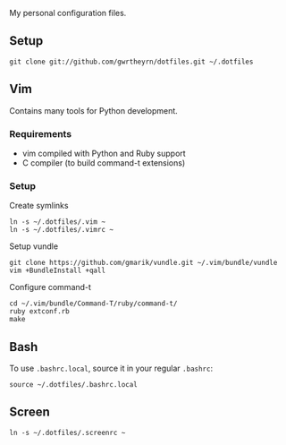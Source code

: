 My personal configuration files.

## Setup

    git clone git://github.com/gwrtheyrn/dotfiles.git ~/.dotfiles


## Vim

Contains many tools for Python development.

### Requirements

 * vim compiled with Python and Ruby support
 * C compiler (to build command-t extensions)

### Setup

Create symlinks

    ln -s ~/.dotfiles/.vim ~
    ln -s ~/.dotfiles/.vimrc ~

Setup vundle

    git clone https://github.com/gmarik/vundle.git ~/.vim/bundle/vundle
    vim +BundleInstall +qall

Configure command-t

    cd ~/.vim/bundle/Command-T/ruby/command-t/
    ruby extconf.rb
    make


## Bash

To use `.bashrc.local`, source it in your regular `.bashrc`:

    source ~/.dotfiles/.bashrc.local


## Screen

    ln -s ~/.dotfiles/.screenrc ~
